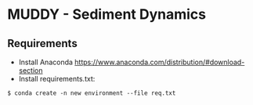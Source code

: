 # MUDDY - Sediment Dynamics

## Requirements

- Install Anaconda https://www.anaconda.com/distribution/#download-section
- Install requirements.txt:

```$ conda create -n new environment --file req.txt```